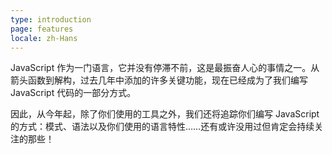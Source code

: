 ```yaml
---
type: introduction
page: features
locale: zh-Hans
---
```


JavaScript 作为一门语言，它并没有停滞不前，这是最振奋人心的事情之一。从箭头函数到解构，过去几年中添加的许多关键功能，现在已经成为了我们编写 JavaScript 代码的一部分方式。

因此，从今年起，除了你们使用的工具之外，我们还将追踪你们编写 JavaScript 的方式：模式、语法以及你们使用的语言特性……还有或许没用过但肯定会持续关注的那些！